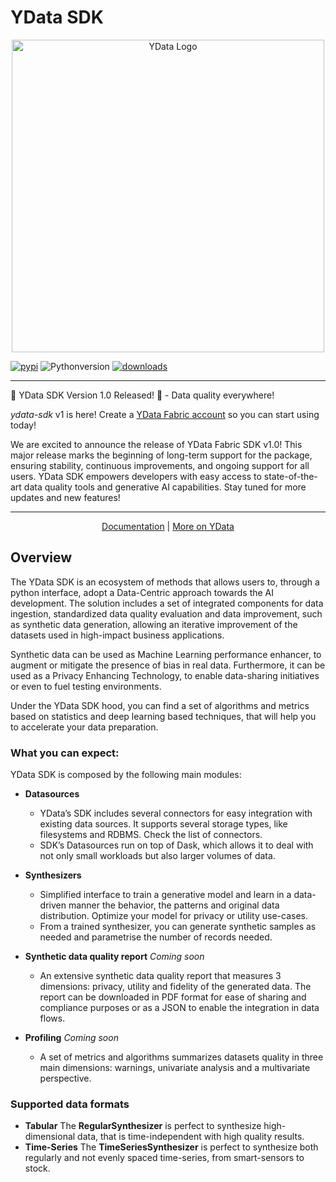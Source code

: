 # YData SDK

<p></p>
<p align="center"><img width="500" src="https://assets.ydata.ai/sdk/logo_SDK_col_red_black.png" alt="YData Logo"></p>
<p></p>

[![pypi](https://img.shields.io/pypi/v/ydata-sdk)](https://pypi.org/project/ydata-sdk)
![Pythonversion](https://img.shields.io/badge/python-3.8%20%7C%203.9%20%7C%203.10%20%7C%203.11%20%7C%203.12-blue)
[![downloads](https://pepy.tech/badge/ydata-sdk/month)](https://pepy.tech/project/ydata-sdk)

---
🚀 YData SDK Version 1.0 Released! 🎉 - Data quality everywhere!

*ydata-sdk* v1 is here! Create a [YData Fabric account](https://ydata.ai/ydata-fabric-free-trial) so you can start using today!

We are excited to announce the release of YData Fabric SDK v1.0! This major release marks the beginning of long-term support for the package,
ensuring stability, continuous improvements, and ongoing support for all users. YData SDK empowers developers with easy access to state-of-the-art
data quality tools and generative AI capabilities. Stay tuned for more updates and new features!

---

<p align="center">
  <a href="https://docs.sdk.ydata.ai">Documentation</a>
  |
  <a href="https://ydata.ai">More on YData</a>
</p>


## Overview

The YData SDK is an ecosystem of methods that allows users to, through a python interface, adopt a Data-Centric approach towards the AI development. The solution includes a set of integrated components for data ingestion, standardized data quality evaluation and data improvement, such as synthetic data generation, allowing an iterative improvement of the datasets used in high-impact business applications.

Synthetic data can be used as Machine Learning performance enhancer, to augment or mitigate the presence of bias in real data. Furthermore, it can be used as a Privacy Enhancing Technology, to enable data-sharing initiatives or even to fuel testing environments.

Under the YData SDK hood, you can find a set of algorithms and metrics based on statistics and deep learning based techniques, that will help you to accelerate your data preparation.

### What you can expect:

YData SDK is composed by the following main modules:

- **Datasources**
  - YData’s SDK includes several connectors for easy integration with existing data sources. It supports several storage types, like filesystems and RDBMS. Check the list of connectors.
  - SDK’s Datasources run on top of Dask, which allows it to deal with not only small workloads but also larger volumes of data.

- **Synthesizers**
  - Simplified interface to train a generative model and learn in a data-driven manner the behavior, the patterns and original data distribution. Optimize your model for privacy or utility use-cases.
  - From a trained synthesizer, you can generate synthetic samples as needed and parametrise the number of records needed.

- **Synthetic data quality report** *Coming soon*
  - An extensive synthetic data quality report that measures 3 dimensions: privacy, utility and fidelity of the generated data. The report can be downloaded in PDF format for ease of sharing and compliance purposes or as a JSON to enable the integration in data flows.

- **Profiling** *Coming soon*
  - A set of metrics and algorithms summarizes datasets quality in three main dimensions: warnings, univariate analysis and a multivariate perspective.

### Supported data formats

- **Tabular**
The **RegularSynthesizer** is perfect to synthesize high-dimensional data, that is time-independent with high quality results.
- **Time-Series**
The **TimeSeriesSynthesizer** is perfect to synthesize both regularly and not evenly spaced time-series, from smart-sensors to stock.
